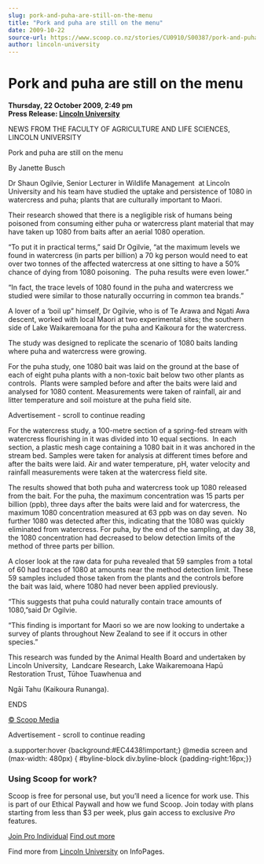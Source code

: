 ```yaml
---
slug: pork-and-puha-are-still-on-the-menu
title: "Pork and puha are still on the menu"
date: 2009-10-22
source-url: https://www.scoop.co.nz/stories/CU0910/S00387/pork-and-puha-are-still-on-the-menu.htm
author: lincoln-university
---
```

Pork and puha are still on the menu
===================================

**Thursday, 22 October 2009, 2:49 pm**  
**Press Release: [Lincoln University](https://info.scoop.co.nz/Lincoln_University)**

NEWS FROM THE FACULTY OF AGRICULTURE AND LIFE SCIENCES, LINCOLN UNIVERSITY

Pork and puha are still on the menu

By Janette Busch

Dr Shaun Ogilvie, Senior Lecturer in Wildlife Management  at Lincoln University and his team have studied the uptake and persistence of 1080 in watercress and puha; plants that are culturally important to Maori.

Their research showed that there is a negligible risk of humans being poisoned from consuming either puha or watercress plant material that may have taken up 1080 from baits after an aerial 1080 operation.

“To put it in practical terms,” said Dr Ogilvie, “at the maximum levels we found in watercress (in parts per billion) a 70 kg person would need to eat over two tonnes of the affected watercress at one sitting to have a 50% chance of dying from 1080 poisoning.  The puha results were even lower.”

“In fact, the trace levels of 1080 found in the puha and watercress we studied were similar to those naturally occurring in common tea brands.”

A lover of a ‘boil up” himself, Dr Ogilvie, who is of Te Arawa and Ngati Awa descent, worked with local Maori at two experimental sites; the southern side of Lake Waikaremoana for the puha and Kaikoura for the watercress.

The study was designed to replicate the scenario of 1080 baits landing where puha and watercress were growing.

For the puha study, one 1080 bait was laid on the ground at the base of each of eight puha plants with a non-toxic bait below two other plants as controls.  Plants were sampled before and after the baits were laid and analysed for 1080 content. Measurements were taken of rainfall, air and litter temperature and soil moisture at the puha field site.

Advertisement - scroll to continue reading





For the watercress study, a 100-metre section of a spring-fed stream with watercress flourishing in it was divided into 10 equal sections.  In each section, a plastic mesh cage containing a 1080 bait in it was anchored in the stream bed. Samples were taken for analysis at different times before and after the baits were laid. Air and water temperature, pH, water velocity and rainfall measurements were taken at the watercress field site.

The results showed that both puha and watercress took up 1080 released from the bait. For the puha, the maximum concentration was 15 parts per billion (ppb), three days after the baits were laid and for watercress, the maximum 1080 concentration measured at 63 ppb was on day seven.  No further 1080 was detected after this, indicating that the 1080 was quickly eliminated from watercress. For puha, by the end of the sampling, at day 38, the 1080 concentration had decreased to below detection limits of the method of three parts per billion. 

A closer look at the raw data for puha revealed that 59 samples from a total of 60 had traces of 1080 at amounts near the method detection limit. These 59 samples included those taken from the plants and the controls before the bait was laid, where 1080 had never been applied previously.

“This suggests that puha could naturally contain trace amounts of 1080,”said Dr Ogilvie.

“This finding is important for Maori so we are now looking to undertake a survey of plants throughout New Zealand to see if it occurs in other species.”

This research was funded by the Animal Health Board and undertaken by Lincoln University,  Landcare Research, Lake Waikaremoana Hapū Restoration Trust, Tūhoe Tuawhenua and

Ngāi Tahu (Kaikoura Runanga).

ENDS  

[© Scoop Media](http://www.scoop.co.nz/about/terms.html)  

Advertisement - scroll to continue reading



a.supporter:hover {background:#EC4438!important;} @media screen and (max-width: 480px) { #byline-block div.byline-block {padding-right:16px;}}

### Using Scoop for work?

Scoop is free for personal use, but you’ll need a licence for work use. This is part of our Ethical Paywall and how we fund Scoop. Join today with plans starting from less than $3 per week, plus gain access to exclusive _Pro_ features.  
  
[Join Pro Individual](https://pro.scoop.co.nz/Individual/?from=ProIn24) [Find out more](https://pro.scoop.co.nz/using-scoop-for-work/?from=ProIn24)

Find more from [Lincoln University](https://info.scoop.co.nz/Lincoln_University) on InfoPages.